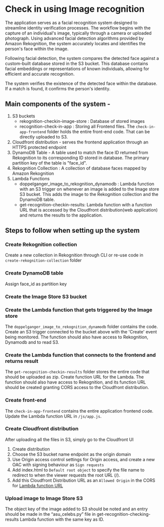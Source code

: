 # Check in using Image recognition

The application serves as a facial recognition system designed to streamline identity verification processes. The workflow begins with the capture of an individual's image, typically through a camera or uploaded photograph. Using advanced facial detection algorithms provided by Amazon Rekognition, the system accurately locates and identifies the person's face within the image.

Following facial detection, the system compares the detected face against a custom-built database stored in the S3 bucket. This database contains facial embeddings or representations of known individuals, allowing for efficient and accurate recognition.

The system verifies the existence of the detected face within the database. If a match is found, it confirms the person's identity.


## Main components of the system - 
1. S3 buckets
    - rekognition-checkin-image-store : Database of stored images
    - recognition-check-in-app : Storing all Frontend files. The `check-in-app-frontend` folder holds the entire front-end code. That can be directly uploaded to S3.
2. Cloudfront distribution - serves the frontend application through an HTTPS protected endpoint
3. DynamoDB Table - A table used to match the face ID returned from Rekognition to its corresponding ID stored in database. The primary partition key of the table is "face_id".
4. Rekognition Collection : A collection of database faces mapped by Amazon Rekognition
5. Lambda Functions
    - doppelganger_image_to_rekognition_dynamodb : Lambda function with an S3 trigger on whenever an image is added to the Image store S3 bucket. This adds the image to the Rekognition collection and the DynamoDB table. 
    - get-recognition-checkin-results: Lambda function with a function URL that is accessed by the Cloudfront distribution(web application) and returns the results to the application. 


## Steps to follow when setting up the system

### Create Rekognition collection 
Create a new collection in Rekognition through CLI or re-use code in `create-rekognition-collection` folder

### Create DynamoDB table
Assign face_id as partition key

### Create the Image Store S3 bucket

### Create the Lambda function that gets triggered by the Image store
The `doppelganger_image_to_rekognition_dynamodb` folder contains the code. Create an S3 trigger connected to the bucket above with the 'Create' event being monitored. The function should also have access to Rekognition, Dynamodb and to read S3. 


### Create the Lambda function that connects to the frontend and returns result
The `get-recognition-checkin-results` folder stores the entire code that should be uploaded as zip. Create function URL for the Lambda. The function should also have access to Rekognition, and its function URL should be created granting CORS access to the Cloudfront distribution. 

### Create front-end
The `check-in-app-frontend` contains the entire application frontend code. Update the Lambda function URL in `/js/app.js`.

### Create Cloudfront distribution
After uploading all the files in S3, simply go to the Cloudfront UI
1. Create distribution
2. Choose the S3 bucket name endpoint as the origin domain
3. Use Origin access control settings for Origin access, and create a new OAC with signing behaviour as `Sign requests`
4. Add index.html to `Default root object` to specify the file name to redirect to when the viewer requests the root URL (/).
5. Add this Cloudfront Distribution URL as an `Allowed Origin` in the CORS for [Lambda function URL](https://github.com/ASUCICREPO/image-rekognition-check-in?tab=readme-ov-file#create-the-lambda-function-that-connects-to-the-frontend-and-returns-result)


### Upload image to Image Store S3
The object key of the image added to S3 should be noted and an entry should be made in the “asu_celebs.py” file in get-recognition-checking-results Lambda function with the same key as ID.

